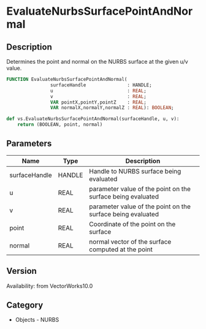 # EvaluateNurbsSurfacePointAndNormal

## Description
Determines the point and normal on the NURBS surface at the given u/v value.

```pascal
FUNCTION EvaluateNurbsSurfacePointAndNormal(
				surfaceHandle               : HANDLE;
				u                           : REAL;
				v                           : REAL;
				VAR pointX,pointY,pointZ    : REAL;
				VAR normalX,normalY,normalZ : REAL): BOOLEAN;
```

```python
def vs.EvaluateNurbsSurfacePointAndNormal(surfaceHandle, u, v):
    return (BOOLEAN, point, normal)
```

## Parameters
|Name|Type|Description|
|---|---|---|
|surfaceHandle|HANDLE|Handle to NURBS surface being evaluated|
|u|REAL|parameter value of the point on the surface being evaluated|
|v|REAL|parameter value of the point on the surface being evaluated|
|point|REAL|Coordinate of the point on the surface|
|normal|REAL|normal vector of the surface computed at the point|

## Version
Availability: from VectorWorks10.0

## Category
* Objects - NURBS

